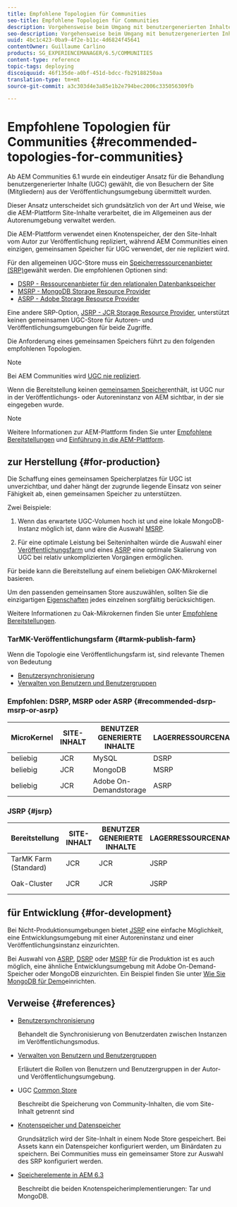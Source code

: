 ```yaml
---
title: Empfohlene Topologien für Communities
seo-title: Empfohlene Topologien für Communities
description: Vorgehensweise beim Umgang mit benutzergenerierten Inhalten (UGC)
seo-description: Vorgehensweise beim Umgang mit benutzergenerierten Inhalten (UGC)
uuid: 4bc1c423-0ba9-4f2e-b11c-4d6824f45641
contentOwner: Guillaume Carlino
products: SG_EXPERIENCEMANAGER/6.5/COMMUNITIES
content-type: reference
topic-tags: deploying
discoiquuid: 46f135de-a0bf-451d-bdcc-fb29188250aa
translation-type: tm+mt
source-git-commit: a3c303d4e3a85e1b2e794bec2006c335056309fb

---
```



# Empfohlene Topologien für Communities {#recommended-topologies-for-communities}

Ab AEM Communities 6.1 wurde ein eindeutiger Ansatz für die Behandlung benutzergenerierter Inhalte (UGC) gewählt, die von Besuchern der Site (Mitgliedern) aus der Veröffentlichungsumgebung übermittelt wurden.

Dieser Ansatz unterscheidet sich grundsätzlich von der Art und Weise, wie die AEM-Plattform Site-Inhalte verarbeitet, die im Allgemeinen aus der Autorenumgebung verwaltet werden.

Die AEM-Plattform verwendet einen Knotenspeicher, der den Site-Inhalt vom Autor zur Veröffentlichung repliziert, während AEM Communities einen einzigen, gemeinsamen Speicher für UGC verwendet, der nie repliziert wird.

Für den allgemeinen UGC-Store muss ein [Speicherressourcenanbieter (SRP)](working-with-srp.md)gewählt werden. Die empfohlenen Optionen sind:

* [DSRP - Ressourcenanbieter für den relationalen Datenbankspeicher](dsrp.md)
* [MSRP - MongoDB Storage Resource Provider](msrp.md)
* [ASRP - Adobe Storage Resource Provider](asrp.md)

Eine andere SRP-Option, [JSRP - JCR Storage Resource Provider](jsrp.md), unterstützt keinen gemeinsamen UGC-Store für Autoren- und Veröffentlichungsumgebungen für beide Zugriffe.

Die Anforderung eines gemeinsamen Speichers führt zu den folgenden empfohlenen Topologien.

>[!NOTE]
>
>Bei AEM Communities wird [UGC nie repliziert](working-with-srp.md#ugc-never-replicated).
>
>Wenn die Bereitstellung keinen [gemeinsamen Speicher](working-with-srp.md)enthält, ist UGC nur in der Veröffentlichungs- oder Autoreninstanz von AEM sichtbar, in der sie eingegeben wurde.

>[!NOTE]
>
>Weitere Informationen zur AEM-Plattform finden Sie unter [Empfohlene Bereitstellungen](../../help/sites-deploying/recommended-deploys.md) und [Einführung in die AEM-Plattform](../../help/sites-deploying/data-store-config.md).

## zur Herstellung {#for-production}

Die Schaffung eines gemeinsamen Speicherplatzes für UGC ist unverzichtbar, und daher hängt der zugrunde liegende Einsatz von seiner Fähigkeit ab, einen gemeinsamen Speicher zu unterstützen.

Zwei Beispiele:

1) Wenn das erwartete UGC-Volumen hoch ist und eine lokale MongoDB-Instanz möglich ist, dann wäre die Auswahl [MSRP](msrp.md).

2) Für eine optimale Leistung bei Seiteninhalten würde die Auswahl einer [Veröffentlichungsfarm](../../help/sites-deploying/recommended-deploys.md#tarmk-farm) und eines [ASRP](asrp.md) eine optimale Skalierung von UGC bei relativ unkomplizierten Vorgängen ermöglichen.

Für beide kann die Bereitstellung auf einem beliebigen OAK-Mikrokernel basieren.

Um den passenden gemeinsamen Store auszuwählen, sollten Sie die einzigartigen [Eigenschaften](working-with-srp.md#characteristics-of-srp-options) jedes einzelnen sorgfältig berücksichtigen.

Weitere Informationen zu Oak-Mikrokernen finden Sie unter [Empfohlene Bereitstellungen](../../help/sites-deploying/recommended-deploys.md).

### TarMK-Veröffentlichungsfarm {#tarmk-publish-farm}

Wenn die Topologie eine Veröffentlichungsfarm ist, sind relevante Themen von Bedeutung

* [Benutzersynchronisierung](sync.md)
* [Verwalten von Benutzern und Benutzergruppen](users.md)

### Empfohlen: DSRP, MSRP oder ASRP {#recommended-dsrp-msrp-or-asrp}

| MicroKernel | SITE-INHALT | BENUTZER GENERIERTE INHALTE | LAGERRESSOURCENANBIETER | HÄUFIG GESPEICHERT |
|-------------|------------------------|----------------------------------|---------------------------|---------------|
| beliebig | JCR | MySQL | DSRP | Ja |
| beliebig | JCR | MongoDB | MSRP | Ja |
| beliebig | JCR | Adobe On-Demandstorage | ASRP | Ja |

### JSRP {#jsrp}


| Bereitstellung | SITE-INHALT | BENUTZER GENERIERTE INHALTE | LAGERRESSOURCENANBIETER | HÄUFIG GESPEICHERT |
|----------------------|------------------------|----------------------------------|---------------------------|---------------------------------|
| TarMK Farm (Standard) | JCR | JCR | JSRP | Nein |
| Oak-Cluster | JCR | JCR | JSRP | Nur Yesfor-Veröffentlichungsumgebung |

## für Entwicklung {#for-development}

Bei Nicht-Produktionsumgebungen bietet [JSRP](jsrp.md) eine einfache Möglichkeit, eine Entwicklungsumgebung mit einer Autoreninstanz und einer Veröffentlichungsinstanz einzurichten.

Bei Auswahl von [ASRP](asrp.md), [DSRP](dsrp.md) oder [MSRP](msrp.md) für die Produktion ist es auch möglich, eine ähnliche Entwicklungsumgebung mit Adobe On-Demand-Speicher oder MongoDB einzurichten. Ein Beispiel finden Sie unter [Wie Sie MongoDB für Demo](demo-mongo.md)einrichten.

## Verweise {#references}

* [Benutzersynchronisierung](sync.md)

   Behandelt die Synchronisierung von Benutzerdaten zwischen Instanzen im Veröffentlichungsmodus.

* [Verwalten von Benutzern und Benutzergruppen](users.md)

   Erläutert die Rollen von Benutzern und Benutzergruppen in der Autor- und Veröffentlichungsumgebung.

* UGC [Common Store](working-with-srp.md)

   Beschreibt die Speicherung von Community-Inhalten, die vom Site-Inhalt getrennt sind

* [Knotenspeicher und Datenspeicher](../../help/sites-deploying/data-store-config.md)

   Grundsätzlich wird der Site-Inhalt in einem Node Store gespeichert. Bei Assets kann ein Datenspeicher konfiguriert werden, um Binärdaten zu speichern. Bei Communities muss ein gemeinsamer Store zur Auswahl des SRP konfiguriert werden.

* [Speicherelemente in AEM 6.3](../../help/sites-deploying/storage-elements-in-aem-6.md)

   Beschreibt die beiden Knotenspeicherimplementierungen: Tar und MongoDB.
